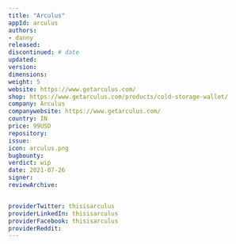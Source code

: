 ```yaml
---
title: "Arculus"
appId: arculus
authors:
- danny
released: 
discontinued: # date
updated:
version:
dimensions: 
weight: 5
website: https://www.getarculus.com/
shop: https://www.getarculus.com/products/cold-storage-wallet/
company: Arculus
companywebsite: https://www.getarculus.com/
country: IN
price: 99USD
repository: 
issue:
icon: arculus.png
bugbounty:
verdict: wip
date: 2021-07-26
signer:
reviewArchive:


providerTwitter: thisisarculus
providerLinkedIn: thisisarculus
providerFacebook: thisisarculus
providerReddit: 
---
```



